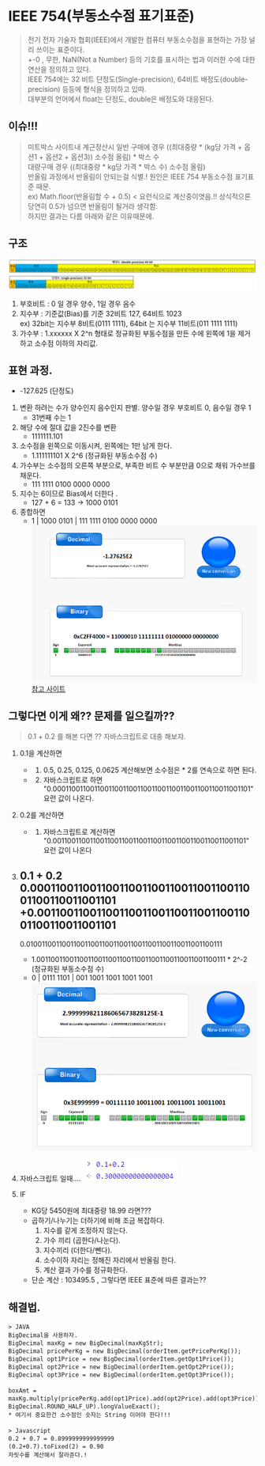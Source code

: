 # IEEE 754(부동소수점 표기표준)  
> 전기 전자 기술자 협회(IEEE)에서 개발한 컴퓨터 부동소수점을 표현하는 가장 널리 쓰이는 표준이다.    
> +-0 , 무한, NaN(Not a Number) 등의 기호를 표시하는 법과 이러한 수에 대한 연산을 정의하고 있다.  
> IEEE 754에는 32 비트 단정도(Single-precision), 64비트 배정도(double-precision) 등등에 형식을 정의하고 있따.    
> 대부분의 언어에서 float는 단정도, double은 배정도와 대응된다.  

## 이슈!!!
> 미트박스 사이트내 계근정산시 일반 구매에 경우 ((최대중량 * (kg당 가격 + 옵션1 + 옵션2 + 옵션3)) 소수점 올림) * 박스 수    
> 대량구매 경우 ((최대중량 * kg당 가격 * 박스 수) 소수점 올림)    
> 반올림 과정에서 반올림이 안되는걸 식별.!  원인은 IEEE 754 부동소수점 표기표준 때문.  
> ex) Math.floor(반올림할 수 + 0.5) < 요런식으로 계산중이엿음.!! 상식적으론 당연히 0.5가 넘으면 반올림이 될거라 생각함.    
> 하지만 결과는 다름 아래와 같은 이유때문에.  

## 구조
![구조](./부동수수점표기표준구조.PNG)

1. 부호비트 : 0 일 경우 양수, 1일 경우 음수    
2. 지수부 : 기준값(Bias)를 기준 32비트 127, 64비트 1023    
ex) 32bit는 지수부 8비트(0111 1111), 64bit 는 지수부 11비트(011 1111 1111)    
3. 가수부 : 1.xxxxxx X 2^n 형태로 정규화된 부동수점을 만든 수에 왼쪽에 1을 제거하고 소수점 이하의 자리값.   

## 표현 과정.
* -127.625 (단정도)
1. 변환 하려는 수가 양수인지 음수인지 판별. 양수일 경우 부호비트 0, 음수일 경우 1   
    - 31번째 수는 1  
2. 해당 수에 절대 값을 2진수를 변환  
    - 1111111.101  
3. 소수점을 왼쪽으로 이동시켜, 왼쪽에는 1만 남게 한다.  
    - 1.111111101 X 2^6 (정규화된 부동소수점 수)  
4. 가수부는 소수점의 오른쪽 부분으로, 부족한 비트 수 부분만큼 0으로 채워 가수브를 채운다.   
    - 111 1111 0100 0000 0000  
5. 지수는 6이므로 Bias에서 더한다 .  
    - 127 + 6 = 133 -> 1000 0101  
6. 종합하면  
    - 1 | 1000 0101 | 111 1111 0100 0000 0000   
![부동소수점 계산기](./계산예제.PNG)  
[참고 사이트](https://www.binaryconvert.com/result_float.html?hexadecimal=C2FF4000)  

## 그렇다면 이게 왜?? 문제를 일으킬까??  
> 0.1 + 0.2 를 해본 다면 ?? 자바스크립트로 대충 해보쟈.
1. 0.1을 계산하면
    - 1. 0.5, 0.25, 0.125, 0.0625 계산해보면 소수점은 * 2를 연속으로 하면 된다. 
    - 2. 자바스크립트로 하면 "0.0001100110011001100110011001100110011001100110011001101" 요런 값이 나온다.
2. 0.2를 계산하면
    - 1. 자바스크립트로 계산하면 "0.001100110011001100110011001100110011001100110011001101" 요런 값이 나온다
3. 0.1 + 0.2 
    0.0001100110011001100110011001100110011001100110011001101
   +0.001100110011001100110011001100110011001100110011001101
   ----------------------------------------------------------
    0.0100110011001100110011001100110011001100110011001100111
    - 1.00110011001100110011001100110011001100110011001100111 * 2^-2 (정규화된 부동소수점 수)
    - 0 | 0111 1101 | 001 1001 1001 1001 1001 
    ![예시결과](./예시결과.PNG)

4. 자바스크립트 일때....
    ![예시결과](./자바스크립트더하기예제.PNG)
5. IF 
    - KG당 5450원에 최대중량 18.99 라면???
    * 곱하기/나누기는 더하기에 비해 조금 복잡하다.
        1. 지수를 같게 조정하지 않는다.
        2. 가수 끼리 (곱한다/나눈다).
        3. 지수끼리 (더한다/뺀다).
        4. 소수이하 자리는 정해진 자리에서 반올림 한다.
        5. 계산 결과 가수를 정규화한다.
    * 단순 계산 : 103495.5 , 그렇다면 IEEE 표준에 따른 결과는??

## 해결법.
```
> JAVA
BigDecimal을 사용하자.
BigDecimal maxKg = new BigDecimal(maxKgStr);
BigDecimal pricePerKg = new BigDecimal(orderItem.getPricePerKg());
BigDecimal opt1Price = new BigDecimal(orderItem.getOpt1Price());
BigDecimal opt2Price = new BigDecimal(orderItem.getOpt2Price());
BigDecimal opt3Price = new BigDecimal(orderItem.getOpt3Price());

boxAmt = maxKg.multiply(pricePerKg.add(opt1Price).add(opt2Price).add(opt3Price)).setScale(0, BigDecimal.ROUND_HALF_UP).longValueExact();
* 여기서 중요한건 소수점인 숫자는 String 이어야 한다!!! 

> Javascript 
0.2 + 0.7 = 0.8999999999999999
(0.2+0.7).toFixed(2) = 0.90
자릿수를 계산해서 잘라준다.!
```


